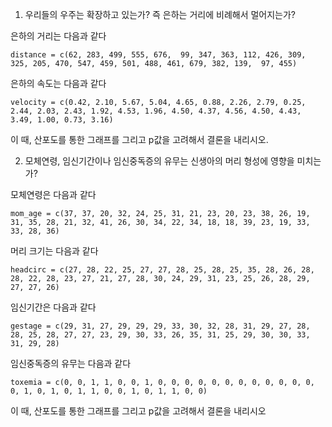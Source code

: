 1. 우리들의 우주는 확장하고 있는가? 즉 은하는 거리에 비례해서 멀어지는가?

은하의 거리는 다음과 같다
```
distance = c(62, 283, 499, 555, 676,  99, 347, 363, 112, 426, 309, 325, 205, 470, 547, 459, 501, 488, 461, 679, 382, 139,  97, 455)
```
은하의 속도는 다음과 같다
```
velocity = c(0.42, 2.10, 5.67, 5.04, 4.65, 0.88, 2.26, 2.79, 0.25, 2.44, 2.03, 2.43, 1.92, 4.53, 1.96, 4.50, 4.37, 4.56, 4.50, 4.43, 3.49, 1.00, 0.73, 3.16)
```

 이 때, 산포도를 통한 그래프를 그리고 p값을 고려해서 결론을 내리시오. 


2. 모체연령, 임신기간이나 임신중독증의 유무는 신생아의 머리 형성에 영향을 미치는가?

모체연령은 다음과 같다
```
mom_age = c(37, 37, 20, 32, 24, 25, 31, 21, 23, 20, 23, 38, 26, 19, 31, 35, 28, 21, 32, 41, 26, 30, 34, 22, 34, 18, 18, 39, 23, 19, 33, 33, 28, 36)
```
머리 크기는 다음과 같다
```
headcirc = c(27, 28, 22, 25, 27, 27, 28, 25, 28, 25, 35, 28, 26, 28, 28, 22, 28, 23, 27, 21, 27, 28, 30, 24, 29, 31, 23, 25, 26, 28, 29, 27, 27, 26)
```
임신기간은 다음과 같다
```
gestage = c(29, 31, 27, 29, 29, 29, 33, 30, 32, 28, 31, 29, 27, 28, 28, 25, 28, 27, 27, 23, 29, 30, 33, 26, 35, 31, 25, 29, 30, 30, 33, 31, 29, 28)
```
임신중독증의 유무는 다음과 같다
```
toxemia = c(0, 0, 1, 1, 0, 0, 1, 0, 0, 0, 0, 0, 0, 0, 0, 0, 0, 0, 0, 0, 1, 0, 1, 0, 1, 1, 0, 0, 1, 0, 1, 1, 0, 0)
```

이 때, 산포도를 통한 그래프를 그리고 p값을 고려해서 결론을 내리시오